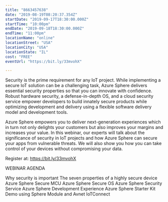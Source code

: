 ```yaml
---
title: "8663457638"
date: "2019-08-19T08:20:37.354Z"
startDate: "2019-09-17T18:30:00.000Z"
startTime: "10:00pm"
endDate: "2019-09-18T18:30:00.000Z"
endTime: "11:00pm"
locationName: "online"
locationStreet: "USA"
locationCity: "USA"
locationState: "IL"
cost: "FREE"
eventUrl: "https://bit.ly/33mvohX"

---
```


Security is the prime requirement for any IoT project. While implementing a secure IoT solution can be a challenging task, Azure Sphere delivers essential security properties so that you can innovate with confidence. Robust hardware security, a defense-in-depth OS, and a cloud security service empower developers to build innately secure products while optimizing development and delivery using a flexible software delivery model and development tools.

Azure Sphere empowers you to deliver next-generation experiences which in turn not only delights your customers but also improves your margins and increases your value. In this webinar, our experts will talk about the significance of security in IoT projects and how Azure Sphere can secure your apps from vulnerable threats. We will also show you how you can take control of your devices without compromising your data.

Register at: https://bit.ly/33mvohX

WEBINAR AGENDA

Why security is important
The seven properties of a highly secure device
Azure Sphere Secure MCU
Azure Sphere Secure OS
Azure Sphere Security Service
Azure Sphere Development Experience
Azure Sphere Starter Kit
Demo using Sphere Module and Avnet IoTConnect

